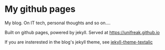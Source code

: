 # My github pages

My blog. On IT tech, personal thoughts and so on....

Built on github pages, powered by jekyll.
Served at <https://unifreak.github.io>

If you are insterested in the blog's jekyll theme, see [jekyll-theme-textalic](https://github.com/UniFreak/jekyll-theme-textalic)

